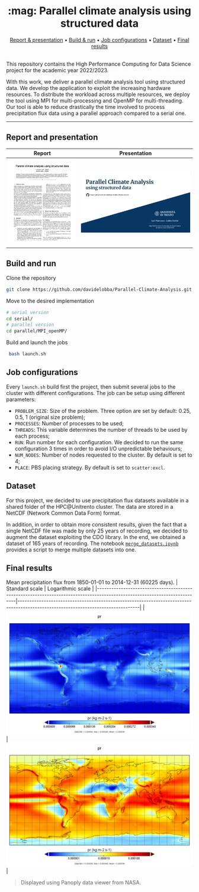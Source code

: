 <div align="center">
  <h1 align="center">:mag: Parallel climate analysis using structured data</h1>
  <p align="center"> 
  </p>
</div>

<div align="center">
    <a href=#report-and-presentation>Report & presentation</a>
    •
    <a href=#build-and-run>Build & run</a>
    •
    <a href=#job-configurations>Job configurations</a>
    •
    <a href=#dataset>Dataset</a>
    •
    <a href=#final-results >Final results</a>
</div>
<br>

This repository contains the High Performance Computing for Data Science project for the academic year 2022/2023.

With this work, we deliver a parallel climate analysis tool using structured data. We develop the application to exploit the increasing hardware resources. To distribute the workload across multiple resources, we deploy the tool using MPI for multi-processing and OpenMP for multi-threading. Our tool is able to reduce drastically the time involved to process precipitation flux data using a parallel approach compared to a serial one.

---
## Report and presentation
| <b>Report</b> | <b>Presentation</b> |
|--------------------------------------------------------------------------------------------------------------------------|---------------------------------------------------------------------------------------------------------------------------------|
| [![](assets/report_thumbnail.png)](report.pdf)              | [![](assets/presentation_thumbnail.png)](https://docs.google.com/presentation/d/1PK7jNbIn0aWCHLMJlLJKZ3gFgZcOcLJJu0YqkxWUoIQ/edit?usp=sharing)         |

## Build and run
Clone the repository

   ```sh
   git clone https://github.com/davidelobba/Parallel-Climate-Analysis.git
   ```
Move to the desired implementation

   ```sh
   # serial version
   cd serial/
   # parallel version
   cd parallel/MPI_openMP/
   ```
Build and launch the jobs
  ```sh
   bash launch.sh
   ```

## Job configurations
Every ```launch.sh``` build first the project, then submit several jobs to the cluster with different configurations. The job can be setup using different parameters:

- ```PROBLEM_SIZE```: Size of the problem. Three option are set by default: 0.25, 0.5, 1 (original size problem);
- ```PROCESSES```: Number of processes to be used;
- ```THREADS```: This variable determines the number of threads to be used by each process;
- ```RUN```: Run number for each configuration. We decided to run the same configuration 3 times in order to avoid I/O unpredictable behaviours;
- ```NUM_NODES```: Number of nodes requested to the cluster. By default is set to 4;
- ```PLACE```: PBS placing strategy. By default is set to ```scatter:excl```.

## Dataset
For this project, we decided to use precipitation flux datasets available in a shared folder of the HPC@Unitrento cluster. The data are stored in a NetCDF (Network Common Data Form) format.

In addition, in order to obtain more consistent results, given the fact that a single NetCDF file was made by only 25 years of recording, we decided to augment the dataset exploiting the CDO library. In the end, we obtained a dataset of 165 years of recording.
The notebook [```merge_datasets.ipynb```](utils/merge_datasets.ipynb) provides a script to merge multiple datasets into one.

## Final results
Mean precipitation flux from 1850-01-01 to 2014-12-31 (60225 days). 
| Standard scale | Logarithmic scale |
|--------------------------------------------------------------------------------------------------------------------------|---------------------------------------------------------------------------------------------------------------------------------|
| [![](assets/precipitation_flux.png)](assets/precipitation_flux.png)              | [![](assets/precipitation_flux_logarithmic_scale.png)](assets/precipitation_flux_logarithmic_scale.png)         |

> Displayed using Panoply data viewer from NASA.
